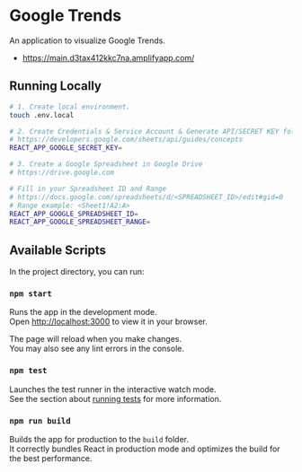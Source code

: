 # Google Trends

An application to visualize Google Trends.
* https://main.d3tax412kkc7na.amplifyapp.com/

## Running Locally

```bash
# 1. Create local environment.
touch .env.local

# 2. Create Credentials & Service Account & Generate API/SECRET KEY following the documentation:
# https://developers.google.com/sheets/api/guides/concepts
REACT_APP_GOOGLE_SECRET_KEY=

# 3. Create a Google Spreadsheet in Google Drive
# https://drive.google.com

# Fill in your Spreadsheet ID and Range
# https://docs.google.com/spreadsheets/d/<SPREADSHEET_ID>/edit#gid=0
# Range example: <Sheet1!A2:A>
REACT_APP_GOOGLE_SPREADSHEET_ID=
REACT_APP_GOOGLE_SPREADSHEET_RANGE=
```


## Available Scripts

In the project directory, you can run:

### `npm start`

Runs the app in the development mode.\
Open [http://localhost:3000](http://localhost:3000) to view it in your browser.

The page will reload when you make changes.\
You may also see any lint errors in the console.

### `npm test`

Launches the test runner in the interactive watch mode.\
See the section about [running tests](https://facebook.github.io/create-react-app/docs/running-tests) for more information.

### `npm run build`

Builds the app for production to the `build` folder.\
It correctly bundles React in production mode and optimizes the build for the best performance.
